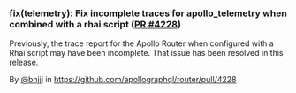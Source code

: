 ### fix(telemetry): Fix incomplete traces for apollo_telemetry when combined with a rhai script ([PR #4228](https://github.com/apollographql/router/pull/4228))

Previously, the trace report for the Apollo Router when configured with a Rhai script may have been incomplete. That issue has been resolved in this release.


By [@bnjjj](https://github.com/bnjjj) in https://github.com/apollographql/router/pull/4228
